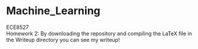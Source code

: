 # Machine_Learning
ECE8527 <br>
Homework 2: By downloading the repository and compiling the LaTeX file in the Writeup directory you can see my writeup!
